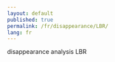 ```yaml
---
layout: default
published: true
permalink: /fr/disappearance/LBR/
lang: fr
---
```


disappearance analysis LBR
